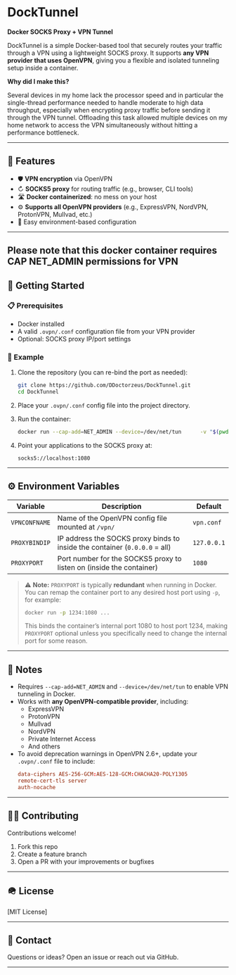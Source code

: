 # DockTunnel

**Docker SOCKS Proxy + VPN Tunnel**

DockTunnel is a simple Docker-based tool that securely routes your traffic through a VPN using a lightweight SOCKS proxy. It supports **any VPN provider that uses OpenVPN**, giving you a flexible and isolated tunneling setup inside a container.

**Why did I make this?**

Several devices in my home lack the processor speed and in particular the single-thread performance needed to handle moderate to high data throughput, especially when encrypting proxy traffic before sending it through the VPN tunnel. Offloading this task allowed multiple devices on my home network to access the VPN simultaneously without hitting a performance bottleneck.

---

## 🔐 Features

- 🛡 **VPN encryption** via OpenVPN
- ↻ **SOCKS5 proxy** for routing traffic (e.g., browser, CLI tools)
- 🛣 **Docker containerized**: no mess on your host
- ⚙️ **Supports all OpenVPN providers** (e.g., ExpressVPN, NordVPN, ProtonVPN, Mullvad, etc.)
- 🧹 Easy environment-based configuration

---

## **Please note that this docker container requires CAP NET_ADMIN permissions for VPN**

## 🚀 Getting Started

### 📋 Prerequisites

- Docker installed
- A valid `.ovpn/.conf` configuration file from your VPN provider
- Optional: SOCKS proxy IP/port settings

### 🧪 Example

1. Clone the repository (you can re-bind the port as needed):
   ```bash
   git clone https://github.com/DDoctorzeus/DockTunnel.git
   cd DockTunnel
   ```

2. Place your `.ovpn/.conf` config file into the project directory.

3. Run the container:
   ```bash
   docker run --cap-add=NET_ADMIN --device=/dev/net/tun      -v "$(pwd)/:/vpn/:ro"      -e VPNCONFNAME=vpn.conf      -p 1080:1080      docktunnel
   ```

4. Point your applications to the SOCKS proxy at:
   ```
   socks5://localhost:1080
   ```

---

## ⚙️ Environment Variables

| Variable       | Description                                                                 | Default      |
|----------------|-----------------------------------------------------------------------------|--------------|
| `VPNCONFNAME`  | Name of the OpenVPN config file mounted at `/vpn/`                          | `vpn.conf`   |
| `PROXYBINDIP`  | IP address the SOCKS proxy binds to inside the container (`0.0.0.0` = all) | `127.0.0.1`  |
| `PROXYPORT`    | Port number for the SOCKS5 proxy to listen on (inside the container)        | `1080`       |

> ⚠️ **Note:** `PROXYPORT` is typically **redundant** when running in Docker. You can remap the container port to any desired host port using `-p`, for example:
> ```bash
> docker run -p 1234:1080 ...
> ```
> This binds the container’s internal port 1080 to host port 1234, making `PROXYPORT` optional unless you specifically need to change the internal port for some reason.

---

## 📅 Notes

- Requires `--cap-add=NET_ADMIN` and `--device=/dev/net/tun` to enable VPN tunneling in Docker.
- Works with **any OpenVPN-compatible provider**, including:
  - ExpressVPN
  - ProtonVPN
  - Mullvad
  - NordVPN
  - Private Internet Access
  - And others
- To avoid deprecation warnings in OpenVPN 2.6+, update your `.ovpn/.conf` file to include:
  ```conf
  data-ciphers AES-256-GCM:AES-128-GCM:CHACHA20-POLY1305
  remote-cert-tls server
  auth-nocache
  ```

---

## 🧑‍💻 Contributing

Contributions welcome!

1. Fork this repo
2. Create a feature branch
3. Open a PR with your improvements or bugfixes

---

## 🪖 License

[MIT License]

---

## 🤝 Contact

Questions or ideas? Open an issue or reach out via GitHub.

---
